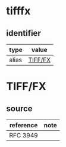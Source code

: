 # tifffx

## identifier
| type              | value
| ----------------- | -----
| alias             | [TIFF/FX](#tiff/fx)

# TIFF/FX

## source
| reference | note
| --------- | ----
| RFC 3949
